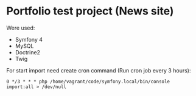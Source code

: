 Portfolio test project (News site)
=============================
Were used:
- Symfony 4
- MySQL
- Doctrine2
- Twig

For start import need create cron command (Run cron job every 3 hours):

    0 */3 * * * php /home/vagrant/code/symfony.local/bin/console import:all > /dev/null